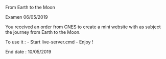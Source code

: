 From Earth to the Moon

Examen 06/05/2019

You received an order from CNES to create a mini website with as subject the journey from Earth to the Moon.

To use it : - Start live-server.cmd
            - Enjoy !
        
End date : 10/05/2019
